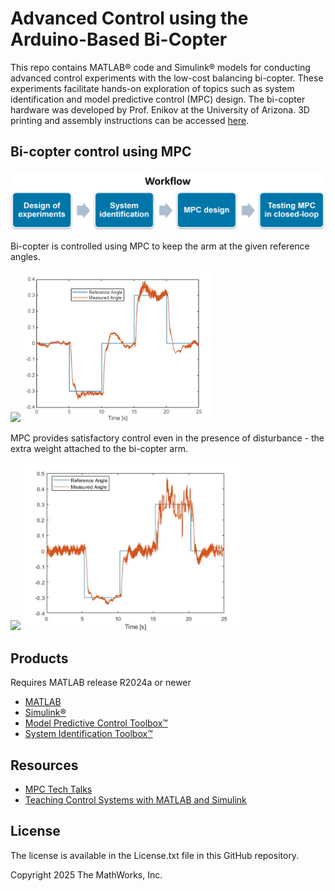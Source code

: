 # Advanced Control using the Arduino-Based Bi-Copter

This repo contains MATLAB® code and Simulink® models for conducting advanced control experiments with the low-cost balancing bi-copter. These experiments facilitate hands-on exploration of topics such as system identification and model predictive control (MPC) design. The bi-copter hardware was developed by Prof. Enikov at the University of Arizona. 3D printing and assembly instructions can be accessed [here](https://github.com/eenikov/Arduino-based-bi-copter-experiments/tree/main).

## Bi-copter control using MPC
  
<img src="MPC/images/workflow.png" width="600">


Bi-copter is controlled using MPC to keep the arm at the given reference angles.

<img src="MPC/images/closed_loop_gif.gif" width="300"> <img src="MPC/images/closed_loop_fig.jpg" width="300"> 

MPC provides satisfactory control even in the presence of disturbance - the extra weight attached to the bi-copter arm.

<img src="MPC/images/closed_loop_weight_on.gif" width="300"> <img src="MPC/images/closedloop_weighton_fig.jpg" width="350"> 


## Products

Requires MATLAB release R2024a or newer
- [MATLAB](https://www.mathworks.com/products/matlab.html)
- [Simulink®](https://www.mathworks.com/products/simulink.html)
- [Model Predictive Control Toolbox™](https://www.mathworks.com/products/model-predictive-control.html)
- [System Identification Toolbox™](https://www.mathworks.com/products/sysid.html)

## Resources
- [MPC Tech Talks](https://www.mathworks.com/videos/series/understanding-model-predictive-control.html)
- [Teaching Control Systems with MATLAB and Simulink](https://www.mathworks.com/solutions/control-systems/teaching-control-systems.html)

## License
The license is available in the License.txt file in this GitHub repository.

Copyright 2025 The MathWorks, Inc.
